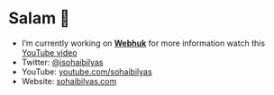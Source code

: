 # Salam 👋

- I’m currently working on **[Webhuk](https://webhuk.com)** for more information watch this [YouTube video](https://www.youtube.com/watch?v=Ld-sGXdLFtM)
- Twitter: [@isohaibilyas](https://twitter.com/isohaibilyas)
- YouTube: [youtube.com/sohaibilyas](https://youtube.com/sohaibilyas)
- Website: [sohaibilyas.com](https://sohaibilyas.com)
